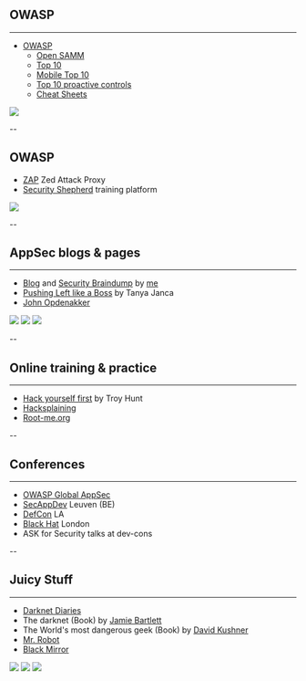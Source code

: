 ## OWASP
<hr />

* [OWASP](https://www.owasp.org/index.php/Main_Page)
  * [Open SAMM](https://www.opensamm.org/)
  * [Top 10](https://www.owasp.org/index.php/Category:OWASP_Top_Ten_Project)
  * [Mobile Top 10](https://www.owasp.org/index.php/OWASP_Mobile_Top_10)
  * [Top 10 proactive controls](https://www.owasp.org/index.php/OWASP_Proactive_Controls)
  * [Cheat Sheets](https://www.owasp.org/index.php/OWASP_Cheat_Sheet_Series)

![](pics/owasp.jpeg)<!-- .element style="position: fixed; top: 200px; right: 20px; width: 250px; background:none; border:none; box-shadow:none; " -->

--

## OWASP

* [ZAP](https://www.owasp.org/index.php/OWASP_Zed_Attack_Proxy_Project) Zed Attack Proxy
* [Security Shepherd](https://www.owasp.org/index.php/OWASP_Security_Shepherd) training platform

![](pics/ssdlc/OWASP_ZAP.png)<!-- .element style="position: fixed; top: 200px; right: 20px; width: 250px; background:none; border:none; box-shadow:none; " -->

--

## AppSec blogs & pages
<hr />

* [Blog](https://brampat.github.io/) and [Security Braindump](https://github.com/brampat/security) by [me](https://twitter.com/brampatelski)
* [Pushing Left like a Boss](https://medium.com/bugbountywriteup/pushing-left-like-a-boss-table-of-contents-42fd063a75bb) by Tanya Janca
* [John Opdenakker](https://johnopdenakker.com/)

![](pics/brpa.jpg)<!-- .element style="position: fixed; top: 200px; right: 100px; width: 150px; background:none; border:none; box-shadow:none; " -->
![](pics/shehackspurple.jpg)<!-- .element style="position: fixed; top: 300px; right: 220px; width: 150px; background:none; border:none; box-shadow:none; " -->
![](pics/John-Opdenakker.png)<!-- .element style="position: fixed; top: 400px; right: 340px; width: 150px; background:none; border:none; box-shadow:none; " -->


--

## Online training & practice
<hr />

* [Hack yourself first](https://hack-yourself-first.com/) by Troy Hunt
* [Hacksplaining](https://www.hacksplaining.com/)
* [Root-me.org](https://www.root-me.org/)

--

## Conferences
<hr />

* [OWASP Global AppSec](https://ams.globalappsec.org/)
* [SecAppDev](https://secappdev.org/) Leuven (BE)
* [DefCon](https://www.defcon.org/) LA
* [Black Hat](https://www.blackhat.com/eu-19/) London
* ASK for Security talks at dev-cons

--

## Juicy Stuff
<hr />

* [Darknet Diaries](https://darknetdiaries.com/)
* The darknet (Book) by [Jamie Bartlett](https://twitter.com/jamiejbartlett)
* The World's most dangerous geek (Book) by [David Kushner](https://twitter.com/davidkushner)
* [Mr. Robot](https://www.imdb.com/title/tt4158110/)
* [Black Mirror](https://www.imdb.com/title/tt2085059)

![](pics/resources/darknet_diaries.jpg)<!-- .element style="position: fixed; top: 300px; right: 50px; width: 250px; background:none; border:none; box-shadow:none; " -->
![](pics/resources/the_darknet.jpg)<!-- .element style="position: fixed; top: 320px; right: 320px; width: 200px; background:none; border:none; box-shadow:none; " -->
![](pics/resources/worlds_most_dangerous_geek.jpg)<!-- .element style="position: fixed; top: 350px; left: 140px; width: 250px; background:none; border:none; box-shadow:none; " -->

